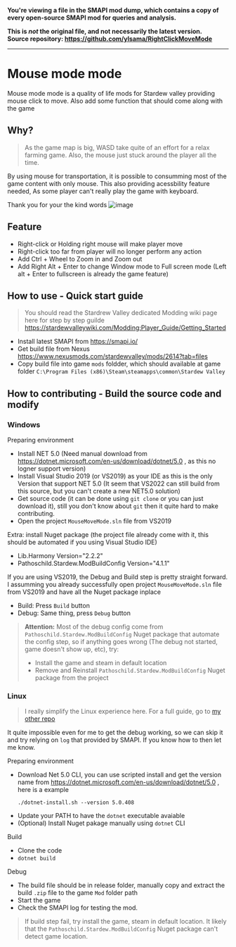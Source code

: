 **You're viewing a file in the SMAPI mod dump, which contains a copy of every open-source SMAPI mod
for queries and analysis.**

**This is _not_ the original file, and not necessarily the latest version.**  
**Source repository: https://github.com/ylsama/RightClickMoveMode**

----

# Mouse mode mode
Mouse mode mode is a quality of life mods for Stardew valley providing mouse click to move. Also add some function that should come along with the game  

## Why?
> As the game map is big, WASD take quite of an effort for a relax farming game. Also, the mouse just stuck around the player all the time.

By using mouse for transportation, it is possible to consumming most of the game content with only mouse.
This also providing acessbility feature needed, As some player can't really play the game with keyboard.

Thank you for your the kind words
![image](https://github.com/nghiango1/RightClickMoveMode/assets/31164703/2a8dc82e-ba39-446b-9a09-cc695934c8fb)

## Feature
- Right-click or Holding right mouse will make player move 
- Right-click too far from player will no longer perform any action 
- Add Ctrl + Wheel to Zoom in and Zoom out 
- Add Right Alt + Enter to change Window mode to Full screen mode (Left alt + Enter to fullscreen is already the game feature) 

## How to use - Quick start guide
> You should read the Stardrew Valley dedicated Modding wiki page here for step by step guilde https://stardewvalleywiki.com/Modding:Player_Guide/Getting_Started

- Install latest SMAPI from https://smapi.io/
- Get build file from Nexus https://www.nexusmods.com/stardewvalley/mods/2614?tab=files
- Copy build file into game `mods` foldder, which should available at game folder `C:\Program Files (x86)\Steam\steamapps\common\Stardew Valley`

## How to contributing - Build the source code and modify

### Windows

Preparing environment
- Install NET 5.0 (Need manual download from https://dotnet.microsoft.com/en-us/download/dotnet/5.0 , as this no logner support version)
- Install Visual Studio 2019 (or VS2019) as your IDE as this is the only Version that support NET 5.0 (It seem that VS2022 can still build from this source, but you can't create a new NET5.0 solution)
- Get source code (it can be done using `git clone` or you can just download it), still you don't know about `git` then it quite hard to make contributing.
- Open the project `MouseMoveMode.sln` file from VS2019

Extra: install Nuget package (the project file already come with it, this should be automated if you using Visual Studio IDE)
- Lib.Harmony Version="2.2.2"
- Pathoschild.Stardew.ModBuildConfig Version="4.1.1"

If you are using VS2019, the Debug and Build step is pretty straight forward. I assumming you already successfully open project `MouseMoveMode.sln` file from VS2019 and have all the Nuget package inplace
- Build: Press `Build` button
- Debug: Same thing, press `Debug` button

> **Attention:** Most of the debug config come from `Pathoschild.Stardew.ModBuildConfig` Nuget package that automate the config step, so if anything goes wrong (The debug not started, game doesn't show up, etc), try:
> - Install the game and steam in default location
> - Remove and Reinstall `Pathoschild.Stardew.ModBuildConfig` Nuget package from the project

### Linux

> I really simplify the Linux experience here. For a full guide, go to [my other repo](https://github.com/nghiango1/hello/tree/main/c%23)

It quite impossible even for me to get the debug working, so we can skip it and try relying on `log` that provided by SMAPI. If you know how to then let me know.

Preparing environment
- Download Net 5.0 CLI, you can use scripted install and get the version name from https://dotnet.microsoft.com/en-us/download/dotnet/5.0 , here is a example
  ```
  ./dotnet-install.sh --version 5.0.408 
  ```
- Update your PATH to have the `dotnet` executable avaiable
- (Optional) Install Nuget pakage manually using `dotnet` CLI

Build
- Clone the code
- `dotnet build`

Debug
- The build file should be in release folder, manually copy and extract the build `.zip` file to the game `Mod` folder path
- Start the game
- Check the SMAPI log for testing the mod.

> If build step fail, try install the game, steam in default location. It likely that the `Pathoschild.Stardew.ModBuildConfig` Nuget package can't detect game location.
